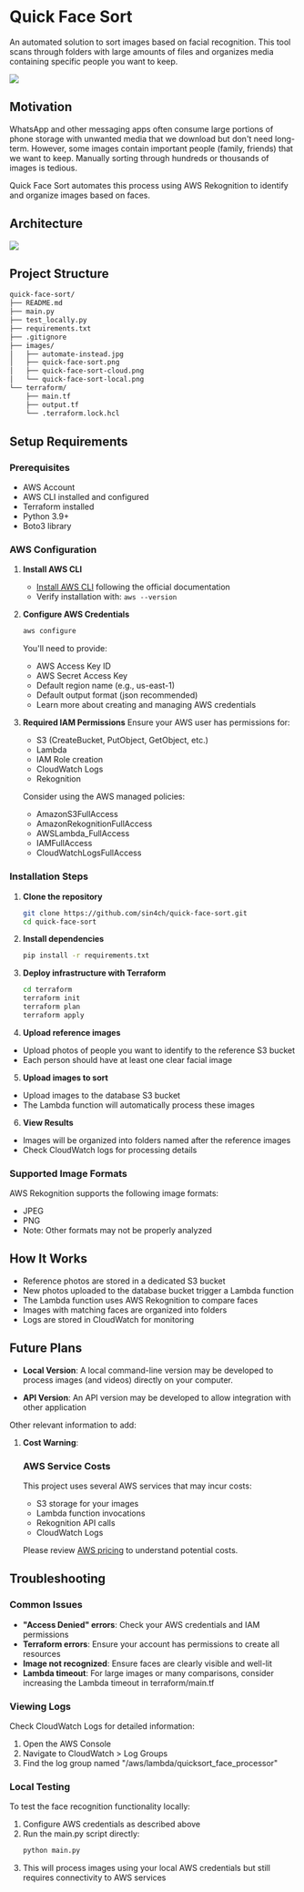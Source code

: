 # Quick Face Sort

An automated solution to sort images based on facial recognition. This tool scans through folders with large amounts of files and organizes media containing specific people you want to keep.

![](https://github.com/sin4ch/quick-face-sort/blob/main/images/automate-instead.jpg)

## Motivation

WhatsApp and other messaging apps often consume large portions of phone storage with unwanted media that we download but don't need long-term. However, some images contain important people (family, friends) that we want to keep. Manually sorting through hundreds or thousands of images is tedious.

Quick Face Sort automates this process using AWS Rekognition to identify and organize images based on faces.

## Architecture

![](https://github.com/sin4ch/quick-face-sort/blob/main/images/diagram-export-4-5-2025-11_12_25-PM.png)

## Project Structure

```bash
quick-face-sort/
├── README.md
├── main.py
├── test_locally.py
├── requirements.txt
├── .gitignore
├── images/
│   ├── automate-instead.jpg
│   ├── quick-face-sort.png
│   ├── quick-face-sort-cloud.png
│   └── quick-face-sort-local.png
└── terraform/
    ├── main.tf
    ├── output.tf
    └── .terraform.lock.hcl
```

## Setup Requirements

### Prerequisites
- AWS Account
- AWS CLI installed and configured
- Terraform installed
- Python 3.9+
- Boto3 library

### AWS Configuration

1. **Install AWS CLI**
   - [Install AWS CLI](https://docs.aws.amazon.com/cli/latest/userguide/getting-started-install.html) following the official documentation
   - Verify installation with: `aws --version`

2. **Configure AWS Credentials**
   ```bash
   aws configure
   ```
   You'll need to provide:
    - AWS Access Key ID
    - AWS Secret Access Key
    - Default region name (e.g., us-east-1)
    - Default output format (json recommended)
    - Learn more about creating and managing AWS credentials

3. **Required IAM Permissions** Ensure your AWS user has permissions for:
    - S3 (CreateBucket, PutObject, GetObject, etc.)
    - Lambda
    - IAM Role creation
    - CloudWatch Logs
    - Rekognition

    Consider using the AWS managed policies:
    - AmazonS3FullAccess
    - AmazonRekognitionFullAccess
    - AWSLambda_FullAccess
    - IAMFullAccess
    - CloudWatchLogsFullAccess


### Installation Steps

1. **Clone the repository**
   ```bash
   git clone https://github.com/sin4ch/quick-face-sort.git
   cd quick-face-sort
   ```
2. **Install dependencies**
   ```bash
   pip install -r requirements.txt
   ```
3. **Deploy infrastructure with Terraform**
   ```bash
   cd terraform
   terraform init
   terraform plan
   terraform apply
   ```
4. **Upload reference images**
  - Upload photos of people you want to identify to the reference S3 bucket
  - Each person should have at least one clear facial image
5. **Upload images to sort**
- Upload images to the database S3 bucket
- The Lambda function will automatically process these images
6. **View Results**
- Images will be organized into folders named after the reference images
- Check CloudWatch logs for processing details

### Supported Image Formats
AWS Rekognition supports the following image formats:
- JPEG
- PNG
- Note: Other formats may not be properly analyzed

## How It Works

- Reference photos are stored in a dedicated S3 bucket
- New photos uploaded to the database bucket trigger a Lambda function
- The Lambda function uses AWS Rekognition to compare faces
- Images with matching faces are organized into folders
- Logs are stored in CloudWatch for monitoring

## Future Plans

- **Local Version**: A local command-line version may be developed to process images (and videos) directly on your computer.

- **API Version**: An API version may be developed to allow integration with other application

Other relevant information to add:

1. **Cost Warning**: 
   ### AWS Service Costs
   This project uses several AWS services that may incur costs:
   - S3 storage for your images
   - Lambda function invocations
   - Rekognition API calls
   - CloudWatch Logs

   Please review [AWS pricing](https://aws.amazon.com/pricing/) to understand potential costs.

## Troubleshooting

### Common Issues
- **"Access Denied" errors**: Check your AWS credentials and IAM permissions
- **Terraform errors**: Ensure your account has permissions to create all resources
- **Image not recognized**: Ensure faces are clearly visible and well-lit
- **Lambda timeout**: For large images or many comparisons, consider increasing the Lambda timeout in terraform/main.tf

### Viewing Logs
Check CloudWatch Logs for detailed information:
1. Open the AWS Console
2. Navigate to CloudWatch > Log Groups
3. Find the log group named "/aws/lambda/quicksort_face_processor"

### Local Testing
To test the face recognition functionality locally:

1. Configure AWS credentials as described above
2. Run the main.py script directly:
   ```bash
   python main.py
   ```
3. This will process images using your local AWS credentials but still requires connectivity to AWS services

